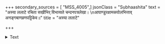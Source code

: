 +++
secondary_sources = [ "MSS_4005",]
jsonClass = "Subhaashita"
text = "अस्या ललाटे रचिता सखीभिर् विभाव्यते चन्दनपत्रलेखा।  \nआपाण्डुरक्षामकपोलभित्ताव् अनङ्गबाणव्रणपट्टिकेव॥"
title = "अस्या ललाटे"

+++

<details><summary>Text</summary>

अस्या ललाटे रचिता सखीभिर् विभाव्यते चन्दनपत्रलेखा।  
आपाण्डुरक्षामकपोलभित्ताव् अनङ्गबाणव्रणपट्टिकेव॥
</details>
